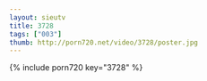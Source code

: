 ```yaml
--- 
layout: sieutv
title: 3728
tags: ["003"]
thumb: http://porn720.net/video/3728/poster.jpg
---
```

{% include porn720 key="3728" %} 

